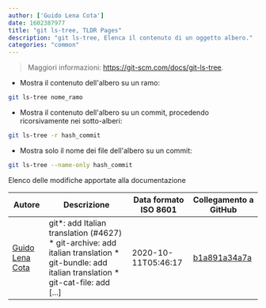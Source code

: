 ```yaml
---
author: ['Guido Lena Cota']
date: 1602387977
title: "git ls-tree, TLDR Pages"
description: "git ls-tree, Elenca il contenuto di un oggetto albero."
categories: "common"
---
```

> Maggiori informazioni: <https://git-scm.com/docs/git-ls-tree>.

- Mostra il contenuto dell'albero su un ramo:

```bash
git ls-tree nome_ramo
```

- Mostra il contenuto dell'albero su un commit, procedendo ricorsivamente nei sotto-alberi:

```bash
git ls-tree -r hash_commit
```

- Mostra solo il nome dei file dell'albero su un commit:

```bash
git ls-tree --name-only hash_commit
```
Elenco delle modifiche apportate alla documentazione


Autore | Descrizione | Data formato ISO 8601 | Collegamento a GitHub
------|-----|-----|-----
[Guido Lena Cota](mailto:guido.lenacota@gmail.com) | git*: add Italian translation (#4627) * git-archive: add italian translation * git-bundle: add italian translation * git-cat-file: add [...] | 2020-10-11T05:46:17 | [b1a891a34a7a](https://github.com/tldr-pages/tldr/commit/b1a891a34a7a1d75b7b11fea3d9c3206713822f7)

